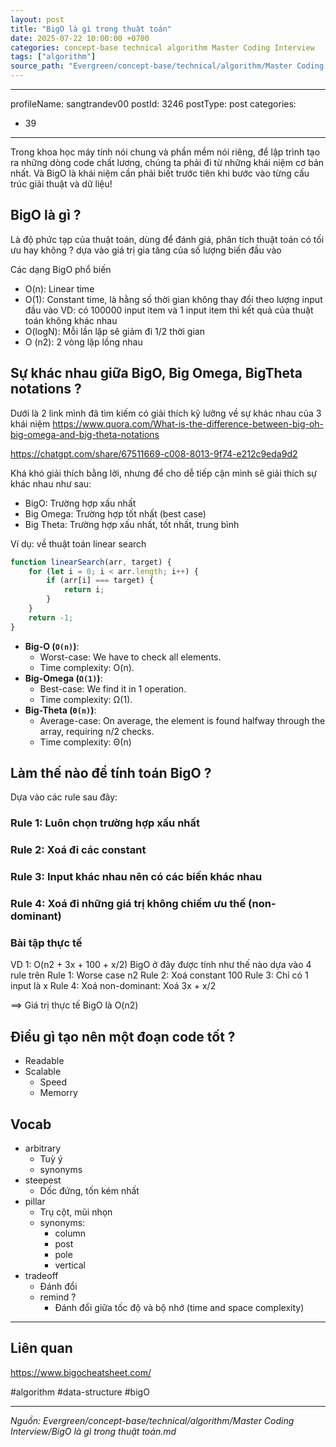 ```yaml
---
layout: post
title: "BigO là gì trong thuật toán"
date: 2025-07-22 10:00:00 +0700
categories: concept-base technical algorithm Master Coding Interview
tags: ["algorithm"]
source_path: "Evergreen/concept-base/technical/algorithm/Master Coding Interview/BigO là gì trong thuật toán.md"
---
```

---
profileName: sangtrandev00
postId: 3246
postType: post
categories:
  - 39
---
Trong khoa học máy tính nói chung và phần mềm nói riêng, để lập trình tạo ra những dòng code chất lương, chúng ta phải đi từ những khái niệm cơ bản nhất. Và BigO là khái niệm cần phải biết trước tiên khi bước vào từng cấu trúc giải thuật và dữ liệu! 
## BigO là gì ?

Là độ phức tạp của thuật toán, dùng để đánh giá, phân tích thuật toán có tối ưu hay không ? dựa vào giá trị gia tăng của số lượng biến đầu vào

Các dạng BigO phổ biến
- O(n): Linear time
- O(1): Constant time, là hằng số thời gian không thay đổi theo lượng input đầu vào
VD: có 100000 input item và 1 input item thì kết quả của thuật toán không khác nhau
- O(logN): Mỗi lần lặp sẽ giảm đi 1/2 thời gian
- O (n2): 2 vòng lặp lồng nhau

## Sự khác nhau giữa BigO, Big Omega, BigTheta notations ?

Dưới là 2 link mình đã tìm kiếm có giải thích kỹ lưỡng về sự khác nhau của 3 khái niệm
https://www.quora.com/What-is-the-difference-between-big-oh-big-omega-and-big-theta-notations

https://chatgpt.com/share/67511669-c008-8013-9f74-e212c9eda9d2

Khá khó giải thích bằng lời, nhưng để cho dễ tiếp cận mình sẽ giải thích sự khác nhau như sau:
- BigO: Trường hợp xấu nhất
- Big Omega: Trường hợp tốt nhất (best case)
- Big Theta: Trường hợp xấu nhất, tốt nhất, trung bình 

Ví dụ: về thuật toán linear search

```js
function linearSearch(arr, target) {
    for (let i = 0; i < arr.length; i++) {
        if (arr[i] === target) {
            return i;
        }
    }
    return -1;
}
```
- **Big-O (`O(n)`)**:
    - Worst-case:  We have to check all  elements.
    - Time complexity: O(n).
- **Big-Omega (`Ω(1)`)**:
    - Best-case:  We find it in 1 operation.
    - Time complexity: Ω(1).
- **Big-Theta (`Θ(n)`)**:
    - Average-case: On average, the element is found halfway through the array, requiring n/2 checks.
    - Time complexity: Θ(n)

## Làm thế nào để tính toán BigO ?

Dựa vào các rule sau đây:

### Rule 1: Luôn chọn trường hợp xấu nhất
### Rule 2: Xoá đi các constant

### Rule 3: Input khác nhau nên có các biến khác nhau

### Rule 4: Xoá đi những giá trị không chiếm ưu thế (non-dominant)

### Bài tập thực tế

VD 1: O(n2 + 3x + 100 + x/2)
BigO ở đây được tính như thế nào dựa vào 4 rule trên
Rule 1: Worse case n2
Rule 2: Xoá constant 100
Rule 3: Chỉ có 1 input là x
Rule 4: Xoá non-dominant: Xoá 3x + x/2

==> Giá trị thực tế BigO là O(n2)

## Điều gì tạo nên một đoạn code tốt ?

- Readable
- Scalable
	- Speed
	- Memorry

## Vocab

- arbitrary
	- Tuỳ ý
	- synonyms
- steepest
	- Dốc đứng, tốn kém nhất
- pillar
	- Trụ cột, mũi nhọn
	- synonyms:
		- column
		- post
		- pole
		- vertical
- tradeoff
	- Đánh đổi
	- remind ?
		- Đánh đổi giữa tốc độ và bộ nhớ (time and space complexity)

----
## Liên quan

https://www.bigocheatsheet.com/

#algorithm #data-structure #bigO

---
*Nguồn: Evergreen/concept-base/technical/algorithm/Master Coding Interview/BigO là gì trong thuật toán.md*